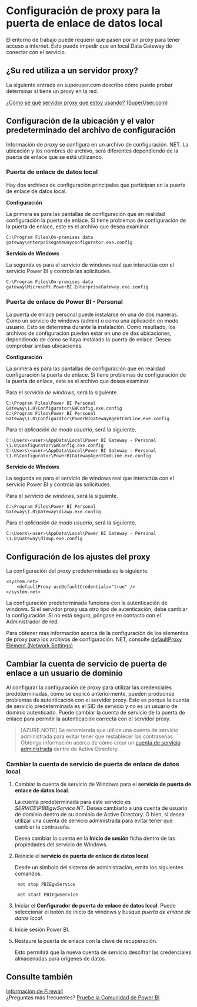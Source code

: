 <properties
pageTitle="Configuración de proxy para la puerta de enlace de datos local"
description="Información acerca de la configuración del proxy de la puerta de enlace de datos local."
services="powerbi"
documentationCenter=""
authors="guyinacube"
manager="erikre"
backup=""
editor=""
tags=""
qualityFocus="no"
qualityDate=""/>

<tags
ms.service="powerbi"
ms.devlang="NA"
ms.topic="article"
ms.tgt_pltfrm="na"
ms.workload="powerbi"
ms.date="10/01/2016"
ms.author="asaxton"/>
# Configuración de proxy para la puerta de enlace de datos local

El entorno de trabajo puede requerir que pasen por un proxy para tener acceso a internet. Esto puede impedir que en local Data Gateway de conectar con el servicio.

## ¿Su red utiliza a un servidor proxy?

La siguiente entrada en superuser.com describe cómo puede probar determinar si tiene un proxy en la red.

[¿Cómo sé qué servidor proxy que estoy usando? (SuperUser.com)](https://superuser.com/questions/346372/how-do-i-know-what-proxy-server-im-using)

## Configuración de la ubicación y el valor predeterminado del archivo de configuración

Información de proxy se configura en un archivo de configuración. NET. La ubicación y los nombres de archivo, será diferentes dependiendo de la puerta de enlace que se está utilizando.

### Puerta de enlace de datos local

Hay dos archivos de configuración principales que participan en la puerta de enlace de datos local.

**Configuración**

La primera es para las pantallas de configuración que en realidad configuración la puerta de enlace. Si tiene problemas de configuración de la puerta de enlace, este es el archivo que desea examinar.

    C:\Program Files\On-premises data gateway\enterprisegatewayconfigurator.exe.config

**Servicio de Windows**

La segunda es para el servicio de windows real que interactúa con el servicio Power BI y controla las solicitudes.

    C:\Program Files\On-premises data gateway\Microsoft.PowerBI.EnterpriseGateway.exe.config

### Puerta de enlace de Power BI - Personal

La puerta de enlace personal puede instalarse en una de dos maneras. Como un servicio de windows (admin) o como una aplicación en modo usuario. Esto se determina durante la instalación. Como resultado, los archivos de configuración pueden estar en uno de dos ubicaciones, dependiendo de cómo se haya instalado la puerta de enlace. Desea comprobar ambas ubicaciones.

**Configuración**

La primera es para las pantallas de configuración que en realidad configuración la puerta de enlace. Si tiene problemas de configuración de la puerta de enlace, este es el archivo que desea examinar.

Para el *servicio de windows*, será la siguiente.

    C:\Program Files\Power BI Personal Gateway\1.0\Configurator\GWConfig.exe.config
    C:\Program Files\Power BI Personal Gateway\1.0\Configurator\PowerBIGatewayAgentCmdLine.exe.config

Para el *aplicación de modo usuario*, será la siguiente.

    C:\Users\<user>\AppData\Local\Power BI Gateway - Personal \1.0\Configurator\GWConfig.exe.config
    C:\Users\<user>\AppData\Local\Power BI Gateway - Personal \1.0\Configurator\PowerBIGatewayAgentCmdLine.exe.config

**Servicio de Windows**

La segunda es para el servicio de windows real que interactúa con el servicio Power BI y controla las solicitudes.

Para el *servicio de windows*, será la siguiente.

    C:\Program Files\Power BI Personal Gateway\1.0\Gateway\diawp.exe.config

Para el *aplicación de modo usuario*, será la siguiente.

    C:\Users\<user>\AppData\Local\Power BI Gateway - Personal \1.0\Gateway\diawp.exe.config

## Configuración de los ajustes del proxy

La configuración del proxy predeterminada es la siguiente.

    <system.net>
        <defaultProxy useDefaultCredentials="true" />
    </system.net>

La configuración predeterminada funciona con la autenticación de windows. Si el servidor proxy usa otro tipo de autenticación, debe cambiar la configuración. Si no está seguro, póngase en contacto con el Administrador de red.

Para obtener más información acerca de la configuración de los elementos de proxy para los archivos de configuración. NET, consulte [defaultProxy Element (Network Settings)](https://msdn.microsoft.com/library/kd3cf2ex.aspx)

## Cambiar la cuenta de servicio de puerta de enlace a un usuario de dominio

Al configurar la configuración de proxy para utilizar las credenciales predeterminadas, como se explicó anteriormente, pueden producirse problemas de autenticación con el servidor proxy. Esto es porque la cuenta de servicio predeterminada es el SID de servicio y no es un usuario de dominio autenticado. Puede cambiar la cuenta de servicio de la puerta de enlace para permitir la autenticación correcta con el servidor proxy.

> [AZURE.NOTE] Se recomienda que utilice una cuenta de servicio administrada para evitar tener que restablecer las contraseñas. Obtenga información acerca de cómo crear un [cuenta de servicio administrada](https://technet.microsoft.com/library/dd548356.aspx) dentro de Active Directory.

### Cambiar la cuenta de servicio de puerta de enlace de datos local

1. Cambiar la cuenta de servicio de Windows para el **servicio de puerta de enlace de datos local**. 

    La cuenta predeterminada para este servicio es *SERVICE\PBIEgwService NT*. Desea cambiarlo a una cuenta de usuario de dominio dentro de su dominio de Active Directory. O bien, si desea utilizar una cuenta de servicio administrada para evitar tener que cambiar la contraseña.

    Desea cambiar la cuenta en la **Inicio de sesión** ficha dentro de las propiedades del servicio de Windows.

2. Reinicie el **servicio de puerta de enlace de datos local**.

    Desde un símbolo del sistema de administración, emita los siguientes comandos.

        net stop PBIEgwService

        net start PBIEgwService

3. Iniciar el **Configurador de puerta de enlace de datos local**. Puede seleccionar el botón de inicio de windows y busque *puerta de enlace de datos local*.

4. Inicie sesión Power BI.

5. Restaure la puerta de enlace con la clave de recuperación.

    Esto permitirá que la nueva cuenta de servicio descifrar las credenciales almacenadas para orígenes de datos.

## Consulte también

[Información de Firewall](powerbi-gateway-onprem-tshoot.md#firewall-or-proxy)  
¿Preguntas más frecuentes? [Pruebe la Comunidad de Power BI](http://community.powerbi.com/)